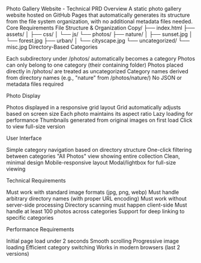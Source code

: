 Photo Gallery Website - Technical PRD
Overview
A static photo gallery website hosted on GitHub Pages that automatically generates its structure from the file system organization, with no additional metadata files needed.
Core Requirements
File Structure & Organization
Copy/
├── index.html
├── assets/
│   ├── css/
│   └── js/
└── photos/
    ├── nature/
    │   ├── sunset.jpg
    │   └── forest.jpg
    ├── urban/
    │   └── cityscape.jpg
    └── uncategorized/
        └── misc.jpg
Directory-Based Categories

Each subdirectory under /photos/ automatically becomes a category
Photos can only belong to one category (their containing folder)
Photos placed directly in /photos/ are treated as uncategorized
Category names derived from directory names (e.g., "nature" from /photos/nature/)
No JSON or metadata files required

Photo Display

Photos displayed in a responsive grid layout
Grid automatically adjusts based on screen size
Each photo maintains its aspect ratio
Lazy loading for performance
Thumbnails generated from original images on first load
Click to view full-size version

User Interface

Simple category navigation based on directory structure
One-click filtering between categories
"All Photos" view showing entire collection
Clean, minimal design
Mobile-responsive layout
Modal/lightbox for full-size viewing

Technical Requirements

Must work with standard image formats (jpg, png, webp)
Must handle arbitrary directory names (with proper URL encoding)
Must work without server-side processing
Directory scanning must happen client-side
Must handle at least 100 photos across categories
Support for deep linking to specific categories

Performance Requirements

Initial page load under 2 seconds
Smooth scrolling
Progressive image loading
Efficient category switching
Works in modern browsers (last 2 versions)
